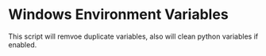 # Windows Environment Variables

This script will remvoe duplicate variables, also will clean python variables if enabled.